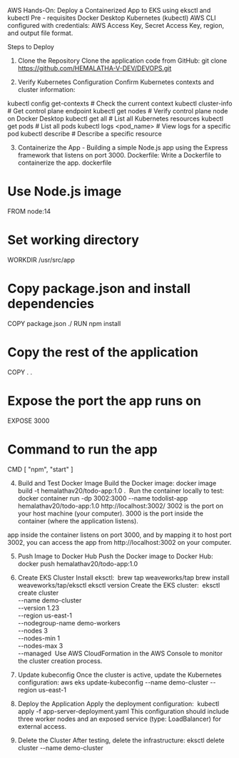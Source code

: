 AWS Hands-On: Deploy a Containerized App to EKS using eksctl and kubectl
Pre - requisites
Docker Desktop
Kubernetes (kubectl)
AWS CLI configured with credentials: AWS Access Key, Secret Access Key, region, and output file format.

Steps to Deploy
1. Clone the Repository
Clone the application code from GitHub:
git clone https://github.com/HEMALATHA-V-DEV/DEVOPS.git

2. Verify Kubernetes Configuration
Confirm Kubernetes contexts and cluster information:

kubectl config get-contexts           # Check the current context
kubectl cluster-info                        # Get control plane endpoint
kubectl get nodes                           # Verify control plane node on Docker Desktop
kubectl get all                                 # List all Kubernetes resources
kubectl get pods                             # List all pods
kubectl logs <pod_name>            # View logs for a specific pod
kubectl describe <resource>      # Describe a specific resource

3. Containerize the App - Building a simple Node.js app using the Express framework that listens on port 3000.
Dockerfile: Write a Dockerfile to containerize the app.
dockerfile

# Use Node.js image
FROM node:14

# Set working directory
WORKDIR /usr/src/app

# Copy package.json and install dependencies
COPY package.json ./
RUN npm install

# Copy the rest of the application
COPY . .

# Expose the port the app runs on
EXPOSE 3000

# Command to run the app
CMD [ "npm", "start" ]


4. Build and Test Docker Image
Build the Docker image: docker image build -t hemalathav20/todo-app:1.0 .
 Run the container locally to test: docker container run -dp 3002:3000 --name todolist-app hemalathav20/todo-app:1.0 http://localhost:3002/
3002 is the port on your host machine (your computer).
3000 is the port inside the container (where the application listens).

app inside the container listens on port 3000, and by mapping it to host port 3002, you can access the app from http://localhost:3002 on your computer.

5. Push Image to Docker Hub
Push the Docker image to Docker Hub:
docker push hemalathav20/todo-app:1.0

6. Create EKS Cluster
Install eksctl:  brew tap weaveworks/tap
brew install weaveworks/tap/eksctl
eksctl version
Create the EKS cluster:  eksctl create cluster \
--name demo-cluster \
--version 1.23 \
--region us-east-1 \
--nodegroup-name demo-workers \
--nodes 3 \
--nodes-min 1 \
--nodes-max 3 \
--managed
 Use AWS CloudFormation in the AWS Console to monitor the cluster creation process.

7. Update kubeconfig
Once the cluster is active, update the Kubernetes configuration:
aws eks update-kubeconfig --name demo-cluster --region us-east-1

8. Deploy the Application
Apply the deployment configuration:  kubectl apply -f app-server-deployment.yaml
This configuration should include three worker nodes and an exposed service (type: LoadBalancer) for external access.

9. Delete the Cluster
After testing, delete the infrastructure:
eksctl delete cluster --name demo-cluster

